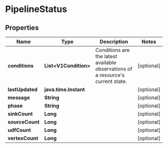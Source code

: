 

# PipelineStatus


## Properties

| Name | Type | Description | Notes |
|------------ | ------------- | ------------- | -------------|
|**conditions** | **List&lt;V1Condition&gt;** | Conditions are the latest available observations of a resource&#39;s current state. |  [optional] |
|**lastUpdated** | **java.time.Instant** |  |  [optional] |
|**message** | **String** |  |  [optional] |
|**phase** | **String** |  |  [optional] |
|**sinkCount** | **Long** |  |  [optional] |
|**sourceCount** | **Long** |  |  [optional] |
|**udfCount** | **Long** |  |  [optional] |
|**vertexCount** | **Long** |  |  [optional] |



